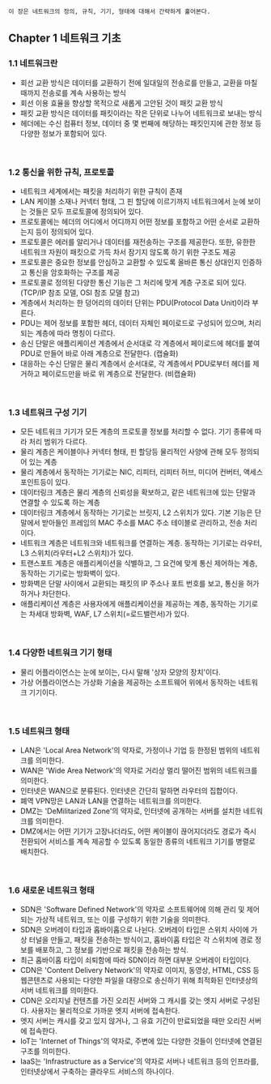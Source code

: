 ```
이 장은 네트워크의 정의, 규칙, 기기, 형태에 대해서 간략하게 훑어본다.
```

## Chapter 1 네트워크 기초

### 1.1 네트워크란
- 회선 교환 방식은 데이터를 교환하기 전에 일대일의 전송로를 만들고, 교환을 마칠때까지 전송로를 계속 사용하는 방식
- 회선 이용 효율을 향상할 목적으로 새롭게 고안된 것이 패킷 교환 방식
- 패킷 교환 방식은 데이터를 패킷이라는 작은 단위로 나누어 네트워크로 보내는 방식
- 헤더에는 수신 컴퓨터 정보, 데이터 중 몇 번째에 해당하는 패킷인지에 관한 정보 등 다양한 정보가 포함되어 있다.
</br>
 
### 1.2 통신을 위한 규칙, 프로토콜
- 네트워크 세계에서는 패킷을 처리하기 위한 규칙이 존재
- LAN 케이블 소재나 커넥터 형태, 그 핀 할당에 이르기까지 네트워크에서 눈에 보이는 것들은 모두 프로토콜에 정의되어 있다.
- 프로토콜에는 헤더의 어디에서 어디까지 어떤 정보를 포함하고 어떤 순서로 교환하는지 등이 정의되어 있다.
- 프로토콜은 에러를 알리거나 데이터를 재전송하는 구조를 제공한다. 또한, 유한한 네트워크 자원이 패킷으로 가득 차서 잠기지 않도록 하기 위한 구조도 제공
- 프로토콜은 중요한 정보를 안심하고 교환할 수 있도록 올바른 통신 상대인지 인증하고 통신을 암호화하는 구조를 제공
- 프로토콜로 정의된 다양한 통신 기능은 그 처리에 맞게 계층 구조로 되어 있다. (TCP/IP 참조 모델, OSI 참조 모델 참고)
- 계층에서 처리하는 한 덩어리의 데이터 단위는 PDU(Protocol Data Unit)이라 부른다.
- PDU는 제어 정보를 포함한 헤더, 데이터 자체인 페이로드로 구성되어 있으며, 처리되는 계층에 따라 명칭이 다르다.
- 송신 단말은 애플리케이션 계층에서 순서대로 각 계층에서 페이로드에 헤더를 붙여 PDU로 만들어 바로 아래 계층으로 전달한다. (캡슐화)
- 대응하는 수신 단말은 물리 계층에서 순서대로, 각 계층에서 PDU로부터 헤더를 제거하고 페이로드만을 바로 위 계층으로 전달한다. (비캡슐화)
</br>

### 1.3 네트워크 구성 기기
- 모든 네트워크 기기가 모든 계층의 프로토콜 정보를 처리할 수 없다. 기기 종류에 따라 처리 범위가 다르다.
- 물리 계층은 케이블이나 커넥터 형태, 핀 할당등 물리적인 사양에 관해 모두 정의되어 있는 계층
- 물리 계층에서 동작하는 기기로는 NIC, 리피터, 리피터 허브, 미디어 컨버터, 액세스 포인트등이 있다.
- 데이터링크 계층은 물리 계층의 신뢰성을 확보하고, 같은 네트워크에 있는 단말과 연결할 수 있도록 하는 계층
- 데이터링크 계층에서 동작하는 기기로는 브릿지, L2 스위치가 있다. 기본 기능은 단말에서 받아들인 프레임의 MAC 주소를 MAC 주소 테이블로 관리하고, 전송 처리이다.
- 네트워크 계층은 네트워크와 네트워크를 연결하는 계층. 동작하는 기기로는 라우터, L3 스위치(라우터+L2 스위치)가 있다.
- 트랜스포트 계층은 애플리케이션을 식별하고, 그 요건에 맞게 통신 제어하는 계층, 동작하는 기기로는 방화벽이 있다.
- 방화벽은 단말 사이에서 교환되는 패킷의 IP 주소나 포트 번호를 보고, 통신을 허가하거나 차단한다.
- 애플리케이션 계층은 사용자에게 애플리케이션을 제공하는 계층, 동작하는 기기로는 차세대 방화벽, WAF, L7 스위치(=로드밸런서)가 있다.
</br>

### 1.4 다양한 네트워크 기기 형태
- 물리 어플라이언스는 눈에 보이는, 다시 말해 '상자 모양의 장치'이다.
- 가상 어플라이언스는 가상화 기술을 제공하는 소프트웨어 위에서 동작하는 네트워크 기기이다.
</br>

### 1.5 네트워크 형태
- LAN은 'Local Area Network'의 약자로, 가정이나 기업 등 한정된 범위의 네트워크를 의미한다.
- WAN은 'Wide Area Network'의 약자로 거리상 멀리 떨어진 범위의 네트워크를 의미한다.
- 인터넷은 WAN으로 분류된다. 인터넷은 간단히 말하면 라우터의 집합이다.
- 폐역 VPN망은 LAN과 LAN을 연결하는 네트워크를 의미한다.
- DMZ는 'DeMilitarized Zone'의 약자로, 인터넷에 공개하는 서버를 설치한 네트워크를 의미한다.
- DMZ에서는 어떤 기기가 고장나더라도, 어떤 케이블이 끊어지더라도 경로가 즉시 전환되어 서비스를 계속 제공할 수 있도록 동일한 종류의 네트워크 기기를 병렬로 배치한다.
</br>

### 1.6 새로운 네트워크 형태
- SDN은 'Software Defined Network'의 약자로 소프트웨어에 의해 관리 및 제어되는 가상적 네트워크, 또는 이를 구성하기 위한 기술을 의미한다.
- SDN은 오버레이 타입과 홉바이홉으로 나뉜다. 오버레이 타입은 스위치 사이에 가상 터널을 만들고, 패킷을 전송하는 방식이고, 홉바이홉 타입은 각 스위치에 경로 정보를 배포하고, 그 정보를 기반으로 패킷을 전송하는 방식.
- 최근 홉바이홉 타입이 쇠퇴함에 따라 SDN이라 하면 대부분 오버레이 타입이다.
- CDN은 'Content Delivery Network'의 약자로 이미지, 동영상, HTML, CSS 등 웹콘텐츠로 사용되는 다양한 파일을 대량으로 송신하기 위해 최적화된 인터넷상의 서버 네트워크를 의미한다.
- CDN은 오리지널 컨텐츠를 가진 오리진 서버와 그 캐시를 갖는 엣지 서버로 구성된다. 사용자는 물리적으로 가까운 엣지 서버에 접속한다.
- 엣지 서버는 캐시를 갖고 있지 않거나, 그 유효 기간이 만료되었을 때만 오리진 서버에 접속한다.
- IoT는 'Internet of Things'의 약자로, 주변에 있는 다양한 것들이 인터넷에 연결된 구조를 의미한다.
- IaaS는 'Infrastructure as a Service'의 약자로 서버나 네트워크 등의 인프라를, 인터넷상에서 구축하는 클라우드 서비스의 하나이다.

